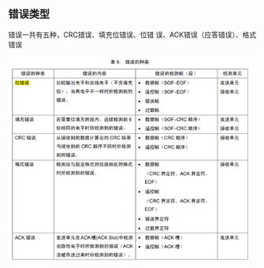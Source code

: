 ## 错误类型

错误一共有五种，CRC错误、填充位错误、位错 误、ACK错误（应答错误）、格式错误

![image-20241024200244148](https://raw.githubusercontent.com/ZhangZhen-huia/Note/main/img/202410242010955.png)